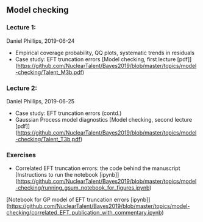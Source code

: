 ## Model checking

### Lecture 1: 
Daniel Phillips, 2019-06-24
- Empirical coverage probability, QQ plots, systematic trends in residuals
- Case study: EFT truncation errors 
[Model checking, first lecture [pdf]]
(https://github.com/NuclearTalent/Bayes2019/blob/master/topics/model-checking/Talent_M3b.pdf)

### Lecture 2: 
Daniel Phillips, 2019-06-25
- Case study: EFT truncation errors (contd.)
- Gaussian Process model diagnostics
[Model checking, second lecture [pdf]]
(https://github.com/NuclearTalent/Bayes2019/blob/master/topics/model-checking/Talent_T3b.pdf)

### Exercises
- Correlated EFT truncation errors: the code behind the manuscript
[Instructions to run the notebook [ipynb]]
(https://github.com/NuclearTalent/Bayes2019/blob/master/topics/model-checking/running_gsum_notebook_for_figures.ipynb)

[Notebook for GP model of EFT truncation errors [ipynb]]
(https://github.com/NuclearTalent/Bayes2019/blob/master/topics/model-checking/correlated_EFT_publication_with_commentary.ipynb)

